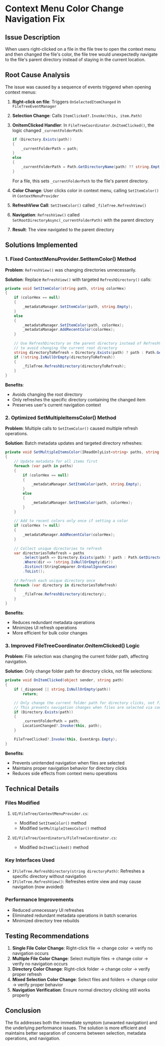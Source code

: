 # Context Menu Color Change Navigation Fix

## Issue Description

When users right-clicked on a file in the file tree to open the context menu and then changed the file's color, the file tree would unexpectedly navigate to the file's parent directory instead of staying in the current location.

## Root Cause Analysis

The issue was caused by a sequence of events triggered when opening context menus:

1. **Right-click on file**: Triggers `OnSelectedItemChanged` in `FileTreeEventManager`
2. **Selection Change**: Calls `ItemClicked?.Invoke(this, item.Path)` 
3. **OnItemClicked Handler**: In `FileTreeCoordinator.OnItemClicked()`, the logic changed `_currentFolderPath`:
   ```csharp
   if (Directory.Exists(path))
   {
       _currentFolderPath = path;
   }
   else
   {
       _currentFolderPath = Path.GetDirectoryName(path) ?? string.Empty;
   }
   ```
   For a file, this sets `_currentFolderPath` to the file's parent directory.

4. **Color Change**: User clicks color in context menu, calling `SetItemColor()` in `ContextMenuProvider`
5. **RefreshView Call**: `SetItemColor()` called `_fileTree.RefreshView()`
6. **Navigation**: `RefreshView()` called `SetRootDirectoryAsync(_currentFolderPath)` with the parent directory
7. **Result**: The view navigated to the parent directory

## Solutions Implemented

### 1. Fixed ContextMenuProvider.SetItemColor() Method

**Problem**: `RefreshView()` was changing directories unnecessarily.

**Solution**: Replace `RefreshView()` with targeted `RefreshDirectory()` calls:

```csharp
private void SetItemColor(string path, string colorHex)
{
    if (colorHex == null)
    {
        _metadataManager.SetItemColor(path, string.Empty);
    }
    else
    {
        _metadataManager.SetItemColor(path, colorHex);
        _metadataManager.AddRecentColor(colorHex);
    }
    
    // Use RefreshDirectory on the parent directory instead of RefreshView
    // to avoid changing the current root directory
    string directoryToRefresh = Directory.Exists(path) ? path : Path.GetDirectoryName(path);
    if (!string.IsNullOrEmpty(directoryToRefresh))
    {
        _fileTree.RefreshDirectory(directoryToRefresh);
    }
}
```

**Benefits**:
- Avoids changing the root directory
- Only refreshes the specific directory containing the changed item
- Preserves user's current navigation context

### 2. Optimized SetMultipleItemsColor() Method

**Problem**: Multiple calls to `SetItemColor()` caused multiple refresh operations.

**Solution**: Batch metadata updates and targeted directory refreshes:

```csharp
private void SetMultipleItemsColor(IReadOnlyList<string> paths, string colorHex)
{
    // Update metadata for all items first
    foreach (var path in paths)
    {
        if (colorHex == null)
        {
            _metadataManager.SetItemColor(path, string.Empty);
        }
        else
        {
            _metadataManager.SetItemColor(path, colorHex);
        }
    }
    
    // Add to recent colors only once if setting a color
    if (colorHex != null)
    {
        _metadataManager.AddRecentColor(colorHex);
    }
    
    // Collect unique directories to refresh
    var directoriesToRefresh = paths
        .Select(path => Directory.Exists(path) ? path : Path.GetDirectoryName(path))
        .Where(dir => !string.IsNullOrEmpty(dir))
        .Distinct(StringComparer.OrdinalIgnoreCase)
        .ToList();
    
    // Refresh each unique directory once
    foreach (var directory in directoriesToRefresh)
    {
        _fileTree.RefreshDirectory(directory);
    }
}
```

**Benefits**:
- Reduces redundant metadata operations
- Minimizes UI refresh operations
- More efficient for bulk color changes

### 3. Improved FileTreeCoordinator.OnItemClicked() Logic

**Problem**: File selection was changing the current folder path, affecting navigation.

**Solution**: Only change folder path for directory clicks, not file selections:

```csharp
private void OnItemClicked(object sender, string path)
{
    if (_disposed || string.IsNullOrEmpty(path))
        return;

    // Only change the current folder path for directory clicks, not file selection
    // This prevents navigation changes when files are selected via context menu
    if (Directory.Exists(path))
    {
        _currentFolderPath = path;
        LocationChanged?.Invoke(this, path);
    }

    FileTreeClicked?.Invoke(this, EventArgs.Empty);
}
```

**Benefits**:
- Prevents unintended navigation when files are selected
- Maintains proper navigation behavior for directory clicks
- Reduces side effects from context menu operations

## Technical Details

### Files Modified

1. `UI/FileTree/ContextMenuProvider.cs`:
   - Modified `SetItemColor()` method
   - Modified `SetMultipleItemsColor()` method

2. `UI/FileTree/Coordinators/FileTreeCoordinator.cs`:
   - Modified `OnItemClicked()` method

### Key Interfaces Used

- `IFileTree.RefreshDirectory(string directoryPath)`: Refreshes a specific directory without navigation
- `IFileTree.RefreshView()`: Refreshes entire view and may cause navigation (now avoided)

### Performance Improvements

- Reduced unnecessary UI refreshes
- Eliminated redundant metadata operations in batch scenarios
- Minimized directory tree rebuilds

## Testing Recommendations

1. **Single File Color Change**: Right-click file → change color → verify no navigation occurs
2. **Multiple File Color Change**: Select multiple files → change color → verify no navigation occurs
3. **Directory Color Change**: Right-click folder → change color → verify proper refresh
4. **Mixed Selection Color Change**: Select files and folders → change color → verify proper behavior
5. **Navigation Verification**: Ensure normal directory clicking still works properly

## Conclusion

The fix addresses both the immediate symptom (unwanted navigation) and the underlying performance issues. The solution is more efficient and maintains better separation of concerns between selection, metadata operations, and navigation. 